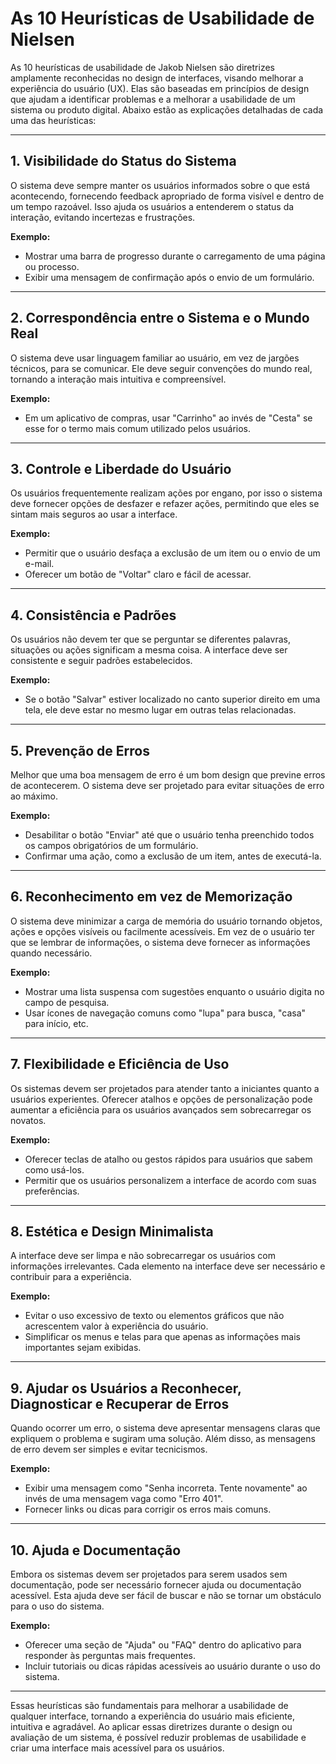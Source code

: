 # As 10 Heurísticas de Usabilidade de Nielsen

As 10 heurísticas de usabilidade de Jakob Nielsen são diretrizes amplamente reconhecidas no design de interfaces, visando melhorar a experiência do usuário (UX). Elas são baseadas em princípios de design que ajudam a identificar problemas e a melhorar a usabilidade de um sistema ou produto digital. Abaixo estão as explicações detalhadas de cada uma das heurísticas:

---

## 1. **Visibilidade do Status do Sistema**
   
O sistema deve sempre manter os usuários informados sobre o que está acontecendo, fornecendo feedback apropriado de forma visível e dentro de um tempo razoável. Isso ajuda os usuários a entenderem o status da interação, evitando incertezas e frustrações.

**Exemplo:**
- Mostrar uma barra de progresso durante o carregamento de uma página ou processo.
- Exibir uma mensagem de confirmação após o envio de um formulário.

---

## 2. **Correspondência entre o Sistema e o Mundo Real**

O sistema deve usar linguagem familiar ao usuário, em vez de jargões técnicos, para se comunicar. Ele deve seguir convenções do mundo real, tornando a interação mais intuitiva e compreensível.

**Exemplo:**
- Em um aplicativo de compras, usar "Carrinho" ao invés de "Cesta" se esse for o termo mais comum utilizado pelos usuários.

---

## 3. **Controle e Liberdade do Usuário**

Os usuários frequentemente realizam ações por engano, por isso o sistema deve fornecer opções de desfazer e refazer ações, permitindo que eles se sintam mais seguros ao usar a interface.

**Exemplo:**
- Permitir que o usuário desfaça a exclusão de um item ou o envio de um e-mail.
- Oferecer um botão de "Voltar" claro e fácil de acessar.

---

## 4. **Consistência e Padrões**

Os usuários não devem ter que se perguntar se diferentes palavras, situações ou ações significam a mesma coisa. A interface deve ser consistente e seguir padrões estabelecidos.

**Exemplo:**
- Se o botão "Salvar" estiver localizado no canto superior direito em uma tela, ele deve estar no mesmo lugar em outras telas relacionadas.

---

## 5. **Prevenção de Erros**

Melhor que uma boa mensagem de erro é um bom design que previne erros de acontecerem. O sistema deve ser projetado para evitar situações de erro ao máximo.

**Exemplo:**
- Desabilitar o botão "Enviar" até que o usuário tenha preenchido todos os campos obrigatórios de um formulário.
- Confirmar uma ação, como a exclusão de um item, antes de executá-la.

---

## 6. **Reconhecimento em vez de Memorização**

O sistema deve minimizar a carga de memória do usuário tornando objetos, ações e opções visíveis ou facilmente acessíveis. Em vez de o usuário ter que se lembrar de informações, o sistema deve fornecer as informações quando necessário.

**Exemplo:**
- Mostrar uma lista suspensa com sugestões enquanto o usuário digita no campo de pesquisa.
- Usar ícones de navegação comuns como "lupa" para busca, "casa" para início, etc.

---

## 7. **Flexibilidade e Eficiência de Uso**

Os sistemas devem ser projetados para atender tanto a iniciantes quanto a usuários experientes. Oferecer atalhos e opções de personalização pode aumentar a eficiência para os usuários avançados sem sobrecarregar os novatos.

**Exemplo:**
- Oferecer teclas de atalho ou gestos rápidos para usuários que sabem como usá-los.
- Permitir que os usuários personalizem a interface de acordo com suas preferências.

---

## 8. **Estética e Design Minimalista**

A interface deve ser limpa e não sobrecarregar os usuários com informações irrelevantes. Cada elemento na interface deve ser necessário e contribuir para a experiência.

**Exemplo:**
- Evitar o uso excessivo de texto ou elementos gráficos que não acrescentem valor à experiência do usuário.
- Simplificar os menus e telas para que apenas as informações mais importantes sejam exibidas.

---

## 9. **Ajudar os Usuários a Reconhecer, Diagnosticar e Recuperar de Erros**

Quando ocorrer um erro, o sistema deve apresentar mensagens claras que expliquem o problema e sugiram uma solução. Além disso, as mensagens de erro devem ser simples e evitar tecnicismos.

**Exemplo:**
- Exibir uma mensagem como "Senha incorreta. Tente novamente" ao invés de uma mensagem vaga como "Erro 401".
- Fornecer links ou dicas para corrigir os erros mais comuns.

---

## 10. **Ajuda e Documentação**

Embora os sistemas devem ser projetados para serem usados sem documentação, pode ser necessário fornecer ajuda ou documentação acessível. Esta ajuda deve ser fácil de buscar e não se tornar um obstáculo para o uso do sistema.

**Exemplo:**
- Oferecer uma seção de "Ajuda" ou "FAQ" dentro do aplicativo para responder às perguntas mais frequentes.
- Incluir tutoriais ou dicas rápidas acessíveis ao usuário durante o uso do sistema.

---

Essas heurísticas são fundamentais para melhorar a usabilidade de qualquer interface, tornando a experiência do usuário mais eficiente, intuitiva e agradável. Ao aplicar essas diretrizes durante o design ou avaliação de um sistema, é possível reduzir problemas de usabilidade e criar uma interface mais acessível para os usuários.
